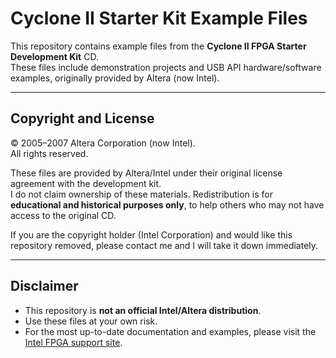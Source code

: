 # Cyclone II Starter Kit Example Files

This repository contains example files from the **Cyclone II FPGA Starter Development Kit** CD.  
These files include demonstration projects and USB API hardware/software examples, originally provided by Altera (now Intel).

---

## Copyright and License

© 2005–2007 Altera Corporation (now Intel).  
All rights reserved.

These files are provided by Altera/Intel under their original license agreement with the development kit.  
I do not claim ownership of these materials. Redistribution is for **educational and historical purposes only**, to help others who may not have access to the original CD.

If you are the copyright holder (Intel Corporation) and would like this repository removed, please contact me and I will take it down immediately.

---

## Disclaimer

- This repository is **not an official Intel/Altera distribution**.  
- Use these files at your own risk.  
- For the most up-to-date documentation and examples, please visit the [Intel FPGA support site](https://www.intel.com/content/www/us/en/support/programmable/support-resources/devices/cyclone-ii-support.html).
